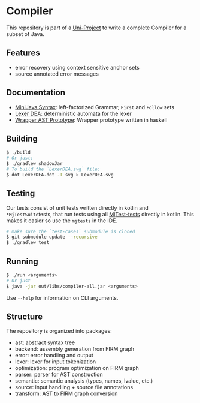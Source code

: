 # Compiler

This repository is part of a [Uni-Project](https://pp.ipd.kit.edu/lehre/WS202122/compprakt/) to write a complete Compiler for a subset of Java.

## Features

- error recovery using context sensitive anchor sets
- source annotated error messages

## Documentation

- [MiniJava Syntax](./docs/parser/MiniJava%20-%20Syntax.md): left-factorized Grammar, `First` and `Follow` sets
- [Lexer DEA](./docs/LexerDEA.svg): deterministic automata for the lexer
- [Wrapper AST Prototype](./docs/parser/WrappedAstPrototype.hs): Wrapper prototype written in haskell

## Building

```bash
$ ./build
# Or just:
$ ./gradlew shadowJar
# To build the `LexerDEA.svg` file:
$ dot LexerDEA.dot -T svg > LexerDEA.svg
```

## Testing

Our tests consist of unit tests written directly in kotlin and `*MjTestSuite`tests, that
run tests using all [MjTest-tests](https://git.scc.kit.edu/IPDSnelting/mjtest-tests) directly in kotlin.
This makes it easier so use the `mjtests` in the IDE.

```bash
# make sure the `test-cases` submodule is cloned
$ git submodule update --recursive
$ ./gradlew test
```

## Running

```bash
$ ./run <arguments>
# Or just
$ java -jar out/libs/compiler-all.jar <arguments>
```
Use `--help` for information on CLI arguments.

## Structure

The repository is organized into packages:
- ast: abstract syntax tree
- backend: assembly generation from FIRM graph
- error: error handling and output
- lexer: lexer for input tokenization
- optimization: program optimization on FIRM graph
- parser: parser for AST construction
- semantic: semantic analysis (types, names, lvalue, etc.)
- source: input handling + source file annotations
- transform: AST to FIRM graph conversion
